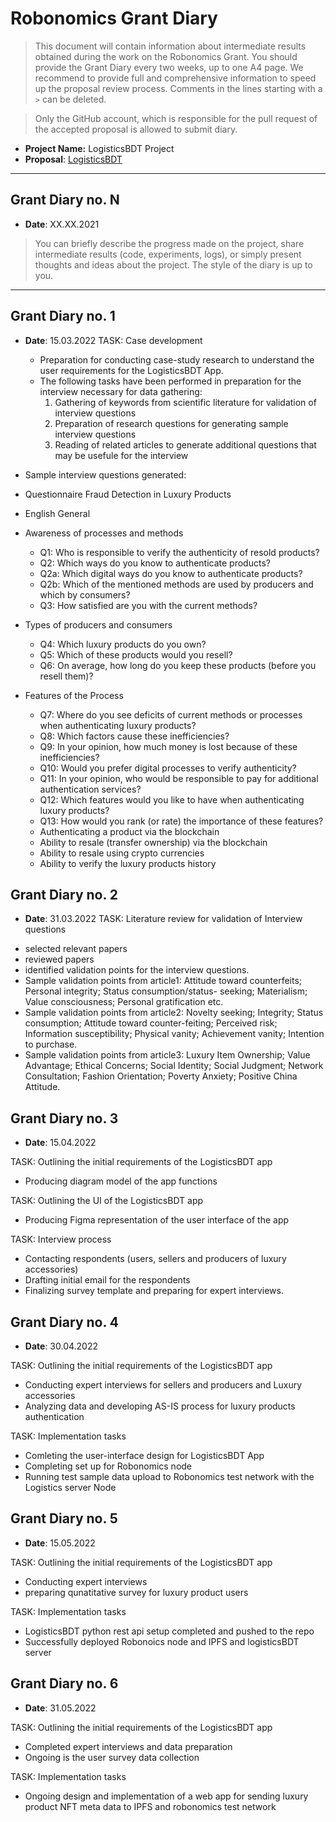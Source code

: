 # Robonomics Grant Diary

> This document will contain information about intermediate results obtained during the work on the Robonomics Grant. You should provide the Grant Diary every two weeks, up to one A4 page. We recommend to provide full and comprehensive information to speed up the proposal review process. Comments in the lines starting with a `>` can be deleted. 

> Only the GitHub account, which is responsible for the pull request of the accepted proposal is allowed to submit diary.

* **Project Name:** LogisticsBDT Project
* **Proposal**: [LogisticsBDT](https://github.com/airalab/robonomics-grant-program/blob/main/proposals/LogisticsBDT.md) 

---

## Grant Diary no. N

* **Date**: XX.XX.2021

> You can briefly describe the progress made on the project, share intermediate results (code, experiments, logs), or simply present thoughts and ideas about the project. The style of the diary is up to you. 

---

## Grant Diary no. 1

* **Date**: 15.03.2022
TASK: Case development
  - Preparation for conducting case-study research to understand the user requirements for the LogisticsBDT App.
  - The following tasks have been performed in preparation for the interview necessary for data gathering:
      1. Gathering of keywords from scientific literature for validation of interview questions
      2. Preparation of research questions for generating sample interview questions
      3. Reading of related articles to generate additional questions that may be usefule for the interview

 *  Sample interview questions generated:
 *  Questionnaire Fraud Detection in Luxury Products
 *  English General
 *  Awareness of processes and methods
   
    - Q1: Who is responsible to verify the authenticity of resold products?
    - Q2: Which ways do you know to authenticate products?
    - Q2a: Which digital ways do you know to authenticate products?
    - Q2b: Which of the mentioned methods are used by producers and which by consumers?
    - Q3: How satisfied are you with the current methods?
 *  Types of producers and consumers
    - Q4: Which luxury products do you own?
    - Q5: Which of these products would you resell?
    - Q6: On average, how long do you keep these products (before you resell them)? 
 *  Features of the Process
    - Q7: Where do you see deficits of current methods or processes when authenticating luxury products?
    - Q8: Which factors cause these inefficiencies?
    - Q9: In your opinion, how much money is lost because of these inefficiencies?
    - Q10: Would you prefer digital processes to verify authenticity?
    - Q11: In your opinion, who would be responsible to pay for additional authentication services?
    - Q12: Which features would you like to have when authenticating luxury products?
    - Q13: How would you rank (or rate) the importance of these features?
    - Authenticating a product via the blockchain
    - Ability to resale (transfer ownership) via the blockchain
    - Ability to resale using crypto currencies
    - Ability to verify the luxury products history

## Grant Diary no. 2

* **Date**: 31.03.2022
TASK: Literature review for validation of Interview questions
- selected relevant papers
- reviewed papers
- identified validation points for the interview questions.
- Sample validation points from article1: Attitude toward counterfeits; Personal integrity; Status  consumption/status- seeking; Materialism; Value consciousness; Personal gratification etc.
- Sample validation points from article2: Novelty seeking; Integrity; Status consumption; Attitude toward counter-feiting; Perceived risk; Information susceptibility; Physical vanity; Achievement vanity; Intention to purchase.
- Sample validation points from article3: Luxury Item Ownership; Value Advantage; Ethical Concerns; Social Identity; Social  Judgment; Network Consultation; Fashion Orientation; Poverty Anxiety; Positive China Attitude.


## Grant Diary no. 3

* **Date**: 15.04.2022

TASK: Outlining the initial requirements of the LogisticsBDT app
- Producing diagram model of the app functions

TASK: Outlining the UI of the LogisticsBDT app
- Producing Figma representation of the user interface of the app

TASK: Interview process
- Contacting respondents (users, sellers and producers of luxury accessories)
- Drafting initial email for the respondents
- Finalizing survey template and preparing for expert interviews.  


## Grant Diary no. 4

* **Date**: 30.04.2022

TASK: Outlining the initial requirements of the LogisticsBDT app
- Conducting expert interviews for sellers and producers and Luxury accessories
- Analyzing data and developing AS-IS process for luxury products authentication


TASK: Implementation tasks
- Comleting the user-interface design for LogisticsBDT App
- Completing set up for Robonomics node 
- Running test sample data upload to Robonomics test network with the Logistics server Node


## Grant Diary no. 5

* **Date**: 15.05.2022

TASK: Outlining the initial requirements of the LogisticsBDT app
- Conducting expert interviews
- preparing qunatitative survey for luxury product users

TASK: Implementation tasks
- LogisticsBDT python rest api setup completed and pushed to the repo
- Successfully deployed Robonoics node and IPFS and logisticsBDT server

## Grant Diary no. 6

* **Date**: 31.05.2022

TASK: Outlining the initial requirements of the LogisticsBDT app
- Completed expert interviews and data preparation
- Ongoing is the user survey data collection

TASK: Implementation tasks
- Ongoing design and implementation of a web app for sending luxury product NFT meta data to IPFS and robonomics test network
